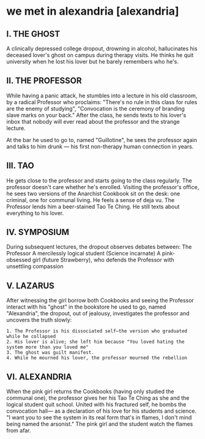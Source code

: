 # we met in alexandria [alexandria]

## I. THE GHOST

A clinically depressed college dropout, drowning in alcohol, hallucinates his deceased lover's ghost on campus during therapy visits. He thinks he quit university when he lost his lover but he barely remembers who he's.

## II. THE PROFESSOR

While having a panic attack, he stumbles into a lecture in his old classroom, by a radical Professor who proclaims: "There's no rule in this class for rules are the enemy of studying", "Convocation is the ceremony of branding slave marks on your back." After the class, he sends texts to his lover's inbox that nobody will ever read about the professor and the strange lecture.

At the bar he used to go to, named "Guillotine", he sees the professor again and talks to him drunk — his first non-therapy human connection in years.

## III. TAO

He gets close to the professor and starts going to the class regularly. The professor doesn't care whether he's enrolled. Visiting the professor's office, he sees two versions of the Anarchist Cookbook sit on the desk: one criminal, one for communal living. He feels a sense of deja vu. The Professor lends him a beer-stained Tao Te Ching. He still texts about everything to his lover.

## IV. SYMPOSIUM

During subsequent lectures, the dropout observes debates between:
The Professor
A mercilessly logical student (Science incarnate)
A pink-obsessed girl (future Strawberry), who defends the Professor with unsettling compassion

## V. LAZARUS

After witnessing the girl borrow both Cookbooks and seeing the Professor interact with his "ghost" in the bookstore he used to go, named "Alexandria", the dropout, out of jealousy, investigates the professor and uncovers the truth slowly:

    1. The Professor is his dissociated self—the version who graduated while he collapsed
    2. His lover is alive; she left him because "You loved hating the system more than you loved me"
    3. The ghost was guilt manifest.
    4. While he mourned his lover, the professor mourned the rebellion

## VI. ALEXANDRIA

When the pink girl returns the Cookbooks (having only studied the communal one), the professor gives her his Tao Te Ching as she and the logical student quit school. United with his fractured self, he bombs the convocation hall— as a declaration of his love for his students and science. "I want you to see the system in its real form that's in flames, I don't mind being named the arsonist." The pink girl and the student watch the flames from afar.
